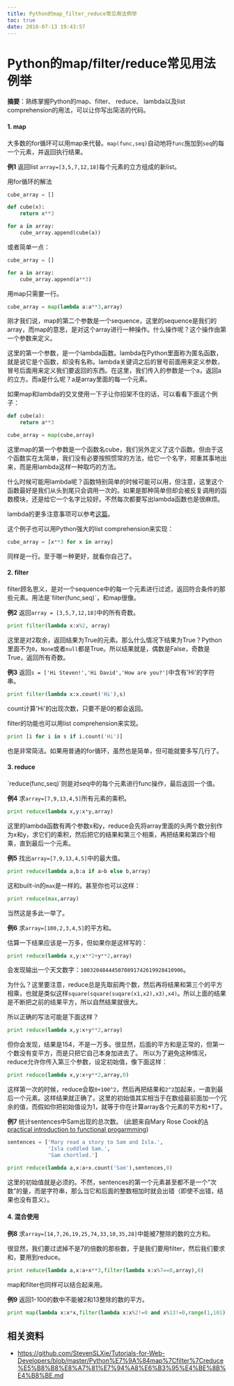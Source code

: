 ```yaml
---
title: Python的map_filter_reduce常见用法例举
toc: true
date: 2018-07-13 19:43:57
---
```

Python的map/filter/reduce常见用法例举
================

**摘要**：熟练掌握Python的map、filter、 reduce、 lambda以及list comprehension的用法，可以让你写出简洁的代码。

<h4>1. map</h4>

大多数的for循环可以用map来代替。`map(func,seq)`自动地将`func`施加到`seq`的每一个元素，并返回执行结果。

**例1** 返回list `array=[3,5,7,12,18]`每个元素的立方组成的新list。

用for循环的解法

```python
cube_array = []

def cube(x):
    return x**3

for a in array:
    cube_array.append(cube(a))
```

或者简单一点：

```python
cube_array = []

for a in array:
    cube_array.append(a**3)
```

用map只需要一行。

```python
cube_array = map(lambda a:a**3,array)
```

刚才我们说，map的第二个参数是一个sequence，这里的sequence是我们的array，而map的意思，是对这个array进行一种操作。什么操作呢？这个操作由第一个参数来定义。

这里的第一个参数，是一个lambda函数。lambda在Python里面称为匿名函数，就是说它是个函数，却没有名称。lambda关键词之后的冒号前面用来定义参数，冒号后面用来定义我们要返回的东西。在这里，我们传入的参数是一个a，返回a的立方。而a是什么呢？a是array里面的每一个元素。

如果map和lambda的交叉使用一下子让你招架不住的话，可以看看下面这个例子：

```python
def cube(a):
    return a**3

cube_array = map(cube,array)
```

这里map的第一个参数是一个函数名cube，我们另外定义了这个函数。但由于这个函数实在太简单，我们没有必要按照惯常的方法，给它一个名字，郑重其事地出来，而是用lambda这样一种取巧的方法。

什么时候可能用lambda呢？函数特别简单的时候可能可以用，但注意，这里这个函数最好是我们从头到尾只会调用一次的。如果是那种简单但却会被反复调用的函数模块，还是给它一个名字比较好。不然每次都要写出lambda函数也是很麻烦。

lambda的更多注意事项可以参考[这篇](https://pythonconquerstheuniverse.wordpress.com/2011/08/29/lambda_tutorial/)。

这个例子也可以用Python强大的list comprehension来实现：
```python
cube_array = [x**3 for x in array]
```

同样是一行。至于哪一种更好，就看你自己了。


<h4>2. filter</h4>
filter顾名思义，是对一个sequence中的每一个元素进行过滤，返回符合条件的那些元素。用法是`filter(func,seq)`，和map很像。

**例2** 返回`array = [3,5,7,12,18]`中的所有奇数。

```python
print filter(lambda x:x%2, array)
```

这里是对2取余，返回结果为True的元素。那么什么情况下结果为True？Python里面不为`0`，`None`或者`null`都是True。所以结果就是，偶数是False，奇数是True，返回所有奇数。

**例3** 返回`s = ['Hi Steven!','Hi David','How are you?']`中含有'Hi'的字符串。

```python
print filter(lambda x:x.count('Hi'),s)
```

count计算'Hi'的出现次数，只要不是0的都会返回。

filter的功能也可以用list comprehension来实现。

```python
print [i for i in s if i.count('Hi')]
```

也是非常简洁。如果用普通的for循环，虽然也是简单，但可能就要多写几行了。

<h4>3. reduce</h4>
`reduce(func,seq)`则是对seq中的每个元素进行func操作，最后返回一个值。

**例4** 求`array=[7,9,13,4,5]`所有元素的乘积。

```python
print reduce(lambda x,y:x*y,array)
```

这里的lambda函数有两个参数x和y，reduce会先将array里面的头两个数分别作为x和y，求它们的乘积，然后把它的结果和第三个相乘，再把结果和第四个相乘，直到最后一个元素。

**例5** 找出`array=[7,9,13,4,5]`中的最大值。

```python
print reduce(lambda a,b:a if a>b else b,array)
```

这和built-in的`max`是一样的。甚至你也可以这样：
```python
print reduce(max,array)
```

当然这是多此一举了。

**例6** 求`array=[100,2,3,4,5]`的平方和。

估算一下结果应该是一万多，但如果你是这样写的：

```python
print reduce(lambda x,y:x**2+y**2,array)
```

会发现输出一个天文数字：`100320484445070891742619928410906`。

为什么？这里要注意，reduce总是先取前两个数，然后再将结果和第三个的平方相乘，也就是类似这样`square(square(suqare(x1,x2),x3),x4)`。所以上面的结果是不断把之前的结果平方，所以自然结果就很大。

所以正确的写法可能是下面这样？

```python
print reduce(lambda x,y:x+y**2,array)
```
但你会发现，结果是154，不是一万多。很显然，后面的平方和是正常的，但第一个数没有变平方，而是只把它自己本身加进去了。
所以为了避免这种情况，reduce允许你传入第三个参数，设定初始值，像下面这样：
```python
print reduce(lambda x,y:x+y**2,array,0)
```

这样第一次的时候，reduce会取`0+100^2`，然后再把结果和`2^2`加起来，一直到最后一个元素。这样结果就正确了。这里的初始值其实相当于在数组最前面加一个冗余的值，而假如你把初始值设为1，就等于你在计算array各个元素的平方和+1了。

**例7** 统计sentences中Sam出现的总次数。
(此题来自Mary Rose Cook的[A practical introduction to functional progarmming](http://maryrosecook.com/blog/post/a-practical-introduction-to-functional-programming))

```python
sentences = ['Mary read a story to Sam and Isla.',
             'Isla cuddled Sam.',
             'Sam chortled.']
```

```python
print reduce(lambda a,x:a+x.count('Sam'),sentences,0)
```

这里的初始值就是必须的。不然，sentences的第一个元素甚至都不是一个“次数”的量，而是字符串，那么当它和后面的整数相加时就会出错（即使不出错，结果也没有意义）。

<h4>4. 混合使用</h4>

**例8** 求`array=[14,7,26,19,25,74,33,10,35,28]`中能被7整除的数的立方和。

很显然，我们要过滤掉不是7的倍数的那些数，于是我们要用filter，然后我们要求和，要用到reduce。

```python
print reduce(lambda a,x:a+x**3,filter(lambda x:x%7==0,array),0)
```

map和filter也同样可以结合起来用。

**例9** 返回1-100的数中不能被2和13整除的数的平方。

```python
print map(lambda x:x*x,filter(lambda x:x%2!=0 and x%13!=0,range(1,101)))
```




## 相关资料

- https://github.com/StevenSLXie/Tutorials-for-Web-Developers/blob/master/Python%E7%9A%84map%7Cfilter%7Creduce%E5%B8%B8%E8%A7%81%E7%94%A8%E6%B3%95%E4%BE%8B%E4%B8%BE.md
